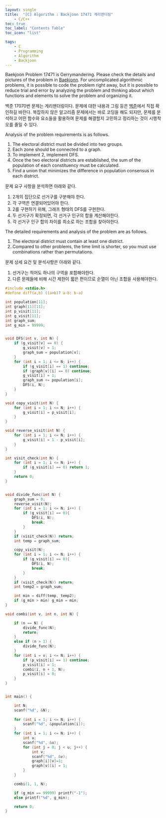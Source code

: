 ```yaml
---
layout: single
title:  "[C] Algorithm : Backjoon 17471 게리맨더링"
    - C/C++
toc: true
toc_label: "Contents Table"
toc_icon: "list"

tags: 
    - C
    - Programming
	- Algorithm
	- Backjoon
---
```



Baekjoon Problem 17471 is Gerrymandering. Please check the details and pictures of the problem in [Baekjonn][백준]. For uncomplicated algorithmic problems, it is possible to code the problem right away, but it is possible to reduce trial and error by analyzing the problem and thinking about which functions and elements to solve the problem and organizing it.


백준 17070번 문제는 게리맨더링이다. 문제에 대한 내용과 그림 등은 [백준][백준]에서 직접 확인하길 바란다. 복잡하지 않은 알고리즘 문제에서는 바로 코딩을 해도 되지만, 문제를 분석하고 어떤 함수와 요소들을 활용하여 문제를 해결할지 고민하고 정리하는 것이 시행착오를 줄일 수 있다. 


Analysis of the problem requirements is as follows.
1. The electoral district must be divided into two groups.
2. Each zone should be connected to a graph.
3. To implement 2, implement DFS.
4. Once the two electoral districts are established, the sum of the population of each constituency must be calculated.
5. Find a union that minimizes the difference in population consensus in each district.


문제 요구 사항을 분석하면 아래와 같다.  
1. 2개의 집단으로 선거구를 구분해야 한다.
2. 각 구역은 연결되어있어야 한다. 
3. 2를 구현하기 위해, 그래프 형태의 DFS를 구현한다. 
4. 두 선거구가 확정되면, 각 선거구 인구의 합을 계산해야한다.
5. 각 선거구 인구 합의 차이를 최소로 하는 조합을 찾아야한다. 


The detailed requirements and analysis of the problem are as follows.
1. The electoral district must contain at least one district.
2. Compared to other problems, the time limit is shorter, so you must use combinations rather than permutations.


문제 상세 요건 및 분석사항은 아래와 같다. 
1. 선거구는 적어도 하나의 구역을 포함해야한다. 
2. 다른 문제들에 비해 시간 제한이 짧은 편이므로 순열이 아닌 조합을 사용해야한다. 



```c
#include <stdio.h>
#define diff(a,b) ((a>b)? a-b: b-a)

int population[11];
int graph[11][11];
int p_visit[11];
int g_visit[11];
int graph_sum;
int g_min = 99999;


void DFS(int v, int N) {
	if (g_visit[v] == 0) {
		g_visit[v] = 1;
		graph_sum = population[v];
	}
	for (int i = 1; i <= N; i++) {
		if (g_visit[i] == 1) continue;
		if (graph[v][i] == 0) continue;
		g_visit[i] = 1;
		graph_sum += population[i];
		DFS(i, N);
	}
}

void copy_visit(int N) {
	for (int i = 1; i <= N; i++) {
		g_visit[i] = p_visit[i];		
	}
}

void reverse_visit(int N) {
	for (int i = 1; i <= N; i++) {
		g_visit[i] = 1 - p_visit[i];
	}
}

int visit_check(int N) {
	for (int i = 1; i <= N; i++) {
		if (g_visit[i] == 0) return 1;
	}
	return 0;
}


void divide_func(int N) {
	graph_sum = 0;
	reverse_visit(N);
	for (int i = 1; i <= N; i++) {
		if (g_visit[i] == 0){
			DFS(i, N);
			break;
		}
	}
	if (visit_check(N)) return;    
	int temp = graph_sum;

	copy_visit(N);
	for (int i = 1; i <= N; i++) {
		if (g_visit[i] == 0){
			DFS(i, N);
			break;
		}
	}
	if (visit_check(N)) return;
	int temp2 = graph_sum;

	int min = diff(temp, temp2);
	if (g_min > min) g_min = min;
}

void combi(int v, int n, int N) {

	if (n == N) {
		divide_func(N);
		return;
	}
	else if (n > 1) {
		divide_func(N);
	}
	for (int i = v; i <= N; i++) {
		if (p_visit[i] == 1) continue;
		p_visit[i] = 1;
		combi(i, n + 1, N);
		p_visit[i] = 0;		
	}
}


int main() {

	int N;
	scanf("%d", &N);
	
	for (int i = 1; i <= N; i++) {
		scanf("%d", &population[i]);
	}
	for (int i = 1; i <= N; i++) {
		int u;
		scanf("%d", &u);
		for (int j = 0; j < u; j++) {
			int v;
			scanf("%d", &v);
			graph[i][v]=1;
			graph[v][i] = 1;
		}		
	}

	combi(1, 1, N);

	if (g_min == 99999) printf("-1");
	else printf("%d", g_min);

	return 0;
}
```

[백준]: https://www.acmicpc.net/problem/17471